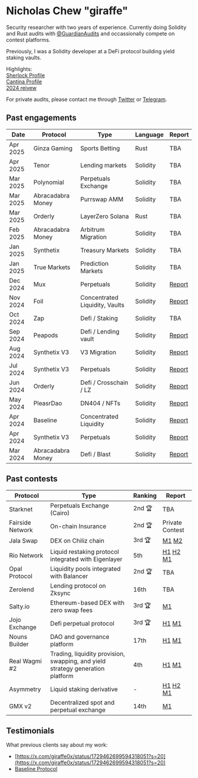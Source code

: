 # Nicholas Chew "giraffe"

Security researcher with two years of experience. Currently doing Solidity and Rust audits with [@GuardianAudits](https://twitter.com/GuardianAudits) and occassionally compete on contest platforms.

Previously, I was a Solidity developer at a DeFi protocol building yield staking vaults.

Highlights:<br>
[Sherlock Profile](https://audits.sherlock.xyz/watson/giraffe)<br>
[Cantina Profile](https://cantina.xyz/u/giraffe0x)<br>
[2024 reivew](https://x.com/giraffe0x/status/1873628961038901579)<br>

For private audits, please contact me through [Twitter](https://twitter.com/giraffe0x) or [Telegram](https://t.me/Nic_giraffe0x).

## Past engagements
| Date     	| Protocol    	| Type                  	| Language 	| Report                                                                                                	|
|----------	|-------------	|-----------------------	|----------	|-------------------------------------------------------------------------------------------------------	|
| Apr 2025 | Ginza Gaming | Sports Betting | Rust | TBA 
| Apr 2025 | Tenor | Lending markets | Solidity | TBA 
| Mar 2025 | Polynomial | Perpetuals Exchange | Solidity | TBA 
| Mar 2025 | Abracadabra Money | Purrswap AMM | Solidity | TBA 
| Mar 2025 | Orderly | LayerZero Solana | Rust | TBA 
| Feb 2025 | Abracadabra Money | Arbitrum Migration | Solidity | TBA 
| Jan 2025 | Synthetix | Treasury Markets | Solidity | TBA 
| Jan 2025 | True Markets | Prediction Markets | Solidity | TBA 
| Dec 2024 | Mux | Perpetuals | Solidity | [Report](https://github.com/GuardianAudits/Audits/blob/main/MUX/2025-02-06_MUX_Perps.pdf)
| Nov 2024 | Foil | Concentrated Liquidity, Vaults | Solidity | [Report](https://github.com/GuardianAudits/Audits/blob/main/Foil/2025-01-13_Foil_Vault.pdf)
| Oct 2024 | Zap | Defi / Staking | Solidity | TBA
| Sep 2024 | Peapods | Defi / Lending vault | Solidity | [Report](https://github.com/GuardianAudits/Audits/blob/main/Peapods/2024-11-11_Peapods.pdf)
| Aug 2024  | Synthetix V3 | V3 Migration |  Solidity | [Report](https://github.com/GuardianAudits/Audits/blob/main/Synthetix/2025-10-28_Synthetix_Migration.pdf)
| Jul 2024  | Synthetix V3 | Perpetuals | Solidity | [Report](https://github.com/GuardianAudits/Audits/blob/main/Synthetix/2024-10-28_Synthetix_Perps_V3.pdf)
| Jun 2024 | Orderly      | Defi / Crosschain / LZ | Solidity | [Report](https://github.com/GuardianAudits/Audits/blob/main/Orderly/2024-07-01_Orderly_Omnichain.pdf)
| May 2024 	| PleasrDao 	| DN404 / NFTs 	| Solidity | [Report](https://github.com/GuardianAudits/Audits/tree/main/PleasR)                                       	|
| Apr 2024 	| Baseline 	| Concentrated Liquidity 	| Solidity 	| [Report](https://github.com/GuardianAudits/Audits/tree/main/BaselineMarkets)                                       	|
| Apr 2024 	| Synthetix V3 	| Perpetuals 	| Solidity 	| [Report](https://github.com/GuardianAudits/Audits/tree/main/Synthetix)                                   	|
| Mar 2024 	| Abracadabra Money 	| Defi / Blast 	| Solidity | [Report](https://github.com/GuardianAudits/Audits/tree/main/MIMSwap)                                      	|

## Past contests



| Protocol     	| Type    	| Ranking                  	| Report 	|
|----------	|-------------	|-----------------------	|----------	|
| Starknet | Perpetuals Exchange (Cairo) | 2nd 🏆 | TBA
| Fairside Network | On-chain Insurance                                      | 2nd 🏆    | Private Contest
| Jala Swap       | DEX on Chiliz chain                                                             | 3rd 🏆    | [M1](https://github.com/sherlock-audit/2024-02-jala-swap-judging/issues/130) [M2](https://github.com/sherlock-audit/2024-02-jala-swap-judging/issues/47)
| Rio Network   	| Liquid restaking protocol integrated with Eigenlayer                           	| 5th     	| [H1](https://github.com/sherlock-audit/2024-02-rio-network-core-protocol-judging/issues/184) [H2](https://github.com/sherlock-audit/2024-02-rio-network-core-protocol-judging/issues/54) [M1](https://github.com/sherlock-audit/2024-02-rio-network-core-protocol-judging/issues/59)                                                                                                                                                                                                                            	|
| Opal Protocol 	| Liquidity pools integrated with Balancer                                       	| 2nd 🏆   	| TBA                                                                                                                                                                                                                            	|
| Zerolend      	| Lending protocol on Zksync                                                     	| 16th     	| TBA                                                                                                                                                                                                                            	|
| Salty.io        | Ethereum-based DEX with zero swap fees                                          | 3rd 🏆    | [M1](https://code4rena.com/audits/2024-01-saltyio#top)
| Jojo Exchange 	| Defi perpetual protocol                                                        	| 3rd 🏆   	| [H1](https://github.com/sherlock-audit/2023-12-jojo-exchange-update-judging/issues/76) [M1](https://github.com/sherlock-audit/2023-12-jojo-exchange-update-judging/issues/77)
| Nouns Builder 	| DAO and governance platform                                                    	| 17th     	| [H1](https://github.com/sherlock-audit/2023-09-nounsbuilder-judging/issues/309) [M1](https://github.com/sherlock-audit/2023-09-nounsbuilder-judging/issues/306)
| Real Wagmi #2 	| Trading, liquidity provision, swapping, and yield strategy generation platform 	| 4th     	| [H1](https://github.com/sherlock-audit/2023-10-real-wagmi-judging/issues/95) [M1](https://github.com/sherlock-audit/2023-10-real-wagmi-judging/issues/195)
| Asymmetry     	| Liquid staking derivative                                                      	| -       	| [H1](https://github.com/code-423n4/2023-03-asymmetry-findings/issues/588) [H2](https://github.com/code-423n4/2023-03-asymmetry-findings/issues/142) [M1](https://github.com/code-423n4/2023-03-asymmetry-findings/issues/150)
| GMX v2        	| Decentralized spot and perpetual exchange                                      	| 14th     	| [M1](https://github.com/sherlock-audit/2023-02-gmx-judging/issues/212)




## Testimonials
What previous clients say about my work:
- [https://x.com/giraffe0x/status/1729462699594318051?s=20](https://x.com/giraffe0x/status/1729462699594318051?s=20)
- [Baseline Protocol](https://x.com/giraffe0x/status/1806645236371951891)

